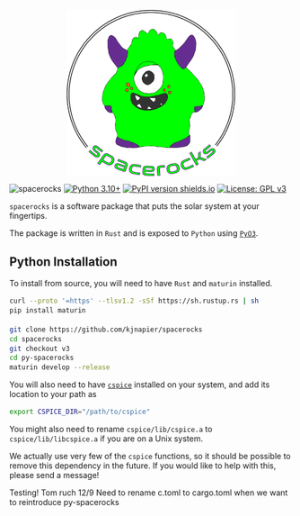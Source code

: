 <p align="center">
<img src="assets/logo.png" alt="drawing" width="300" style="display: block; margin-left: auto; margin-right: auto;">
</p>

![spacerocks](https://github.com/kjnapes/spacerocks/workflows/spacerocks/badge.svg?branch=master)
[![Python 3.10+](https://img.shields.io/badge/python-3.10+-blue.svg)](https://www.python.org/downloads/release/python-360/)
[![PyPI version shields.io](https://img.shields.io/pypi/v/spacerocks.svg)](https://pypi.python.org/pypi/spacerocks/)
[![License: GPL v3](https://img.shields.io/badge/License-GPLv3-blue.svg)](https://www.gnu.org/licenses/gpl-3.0)
<!-- [![Documentation Status](https://readthedocs.org/projects/spacerocks/badge/?version=latest)](https://spacerocks.readthedocs.io/en/latest/?badge=latest)
[![codecov](https://codecov.io/gh/kjnapier/spacerocks/branch/master/graph/badge.svg?token=1WO1H5WNYV)](https://codecov.io/gh/kjnapier/spacerocks) -->

`spacerocks` is a software package that puts the solar system at your fingertips. 

The package is written in `Rust` and is exposed to `Python` using [`PyO3`](https://github.com/PyO3/pyo3).


## Python Installation

<!-- To install `spacerocks` from `PyPI`, run the following command:
```bash
pip install spacerocks
``` -->

To install from source, you will need to have `Rust` and `maturin` installed.
```bash
curl --proto '=https' --tlsv1.2 -sSf https://sh.rustup.rs | sh
pip install maturin

git clone https://github.com/kjnapier/spacerocks
cd spacerocks
git checkout v3
cd py-spacerocks
maturin develop --release
```

You will also need to have [`cspice`](https://naif.jpl.nasa.gov/naif/toolkit_C.html) installed on your system, and add its location to your path as
```bash
export CSPICE_DIR="/path/to/cspice"
```
You might also need to rename `cspice/lib/cspice.a` to `cspice/lib/libcspice.a` if you are on a Unix system.

We actually use very few of the `cspice` functions, so it should be possible to remove this dependency in the future. 
If you would like to help with this, please send a message!

Testing! Tom ruch 12/9
Need to rename c.toml to cargo.toml when we want to reintroduce py-spacerocks

